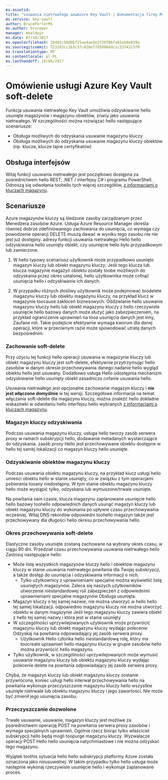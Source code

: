```yaml
---
ms.assetid: 
title: "usuwania nietrwałego aaaAzure Key Vault | Dokumentacja firmy Microsoft"
ms.service: key-vault
author: BrucePerlerMS
ms.author: bruceper
manager: mbaldwin
ms.date: 07/10/2017
ms.openlocfilehash: 1b402c58db6f25ae4ae5e2720786fa81eb0e839a
ms.sourcegitcommit: 523283cc1b3c37c428e77850964dc1c33742c5f0
ms.translationtype: MT
ms.contentlocale: pl-PL
ms.lasthandoff: 10/06/2017
---
```

# <a name="azure-key-vault-soft-delete-overview"></a>Omówienie usługi Azure Key Vault soft-delete

Funkcja usuwania nietrwałego Key Vault umożliwia odzyskiwanie hello usunięte magazynów i magazynu obiektów, znany jako usuwania nietrwałego. W szczególności można rozwiązać hello następujące scenariusze:

- Obsługa możliwych do odzyskania usuwanie magazynu kluczy
- Obsługa możliwych do odzyskania usuwanie magazynu kluczy obiektów (np. klucze, klucze tajne certyfikatów)

## <a name="supporting-interfaces"></a>Obsługa interfejsów

Witaj funkcji usuwania nietrwałego jest początkowo dostępna za pośrednictwem hello REST, .NET / interfejsy C# i programu PowerShell. Odnoszą się odwołania toohello tych więcej szczegółów, [z informacjami o kluczach magazynu](https://docs.microsoft.com/azure/key-vault/).

## <a name="scenarios"></a>Scenariusze

Azure magazynów kluczy są śledzone zasoby zarządzanym przez Menedżera zasobów Azure. Usługa Azure Resource Manager określa również dobrze zdefiniowanego zachowania do usunięcia, co wymaga czy powodzenie operacji DELETE muszą dawać w wyniku tego zasobu nie nie jest już dostępny. adresy funkcji usuwania nietrwałego Hello hello odzyskiwania hello usunięty obiekt, czy usunięcie hello było przypadkowym lub zamierzone.

1. W hello typowy scenariusz użytkownik może przypadkowo usunięto magazyn kluczy lub obiekt magazynu kluczy; Jeśli tego klucza lub klucza magazynie magazyn obiektu zostały toobe możliwych do odzyskania przez okres ustalonej, hello użytkownika może cofnąć usunięcia hello i odzyskiwanie ich danych.

2. W przypadku różnych złośliwy użytkownik może podejmować toodelete magazynu kluczy lub obiektu magazynu kluczy, na przykład klucz w magazynie toocause zakłóceń biznesowych. Oddzielanie hello usuwanie magazynu kluczy hello lub obiekt magazynu kluczy z hello rzeczywiste usunięcie hello bazowy danych może służyć jako zabezpieczeniem, na przykład ograniczenie uprawnień na tooa usunięcia danych jest inny, Zaufane roli. Takie podejście efektywnie wymaga kworum dla danej operacji, które w przeciwnym razie może spowodować utratę danych bezpośrednim.

### <a name="soft-delete-behavior"></a>Zachowanie soft-delete

Przy użyciu tej funkcji hello operacji usuwania w magazynie kluczy lub obiekt magazynu kluczy jest soft-delete, efektywnie przytrzymując hello zasobów w danym okresie przechowywania danego nadanie hello wygląd obiektu hello jest usuwany. Dodatkowo usługa Hello udostępnia mechanizm odzyskiwanie hello usunięty obiekt zasadniczo cofanie usuwania hello. 

Usuwania nietrwałego jest opcjonalne zachowanie magazyn kluczy i **nie jest włączone domyślnie** w tej wersji. Szczegółowe informacje na temat włączania soft-delete dla magazynu kluczy, można znaleźć hello dokładne wskazówki w odwołaniu hello interfejsu hello wybranych [z informacjami o kluczach magazynu](https://docs.microsoft.com/azure/key-vault/).

### <a name="key-vault-recovery"></a>Magazyn kluczy odzyskiwania

Podczas usuwania magazynu kluczy, usługa hello tworzy zasób serwera proxy w ramach subskrypcji hello, dodawanie metadanych wystarczające do odzyskania. zasób proxy Hello jest przechowywane obiektu dostępne w hello tej samej lokalizacji co magazyn kluczy hello usunięte. 

### <a name="key-vault-object-recovery"></a>Odzyskiwanie obiektów magazynu kluczy

Podczas usuwania obiektu magazynu kluczy, na przykład klucz usługi hello umieści obiektu hello w stanie usunięty, co w związku z tym operacjami pobierania tooany niedostępny. W tym stanie obiektu magazynu kluczy hello może wystąpić tylko, odzyskana lub wymuszone/trwale usunięte. 

Na powitania sam czasie, klucza magazynu zaplanowane usunięcie hello hello bazowy toohello odpowiednich danych usunąć magazyn kluczy lub obiekt magazynu kluczy do wykonania po upływie czasu przechowywania wcześniej. Witaj DNS rekordów odpowiedni toohello magazyn także jest przechowywany dla długości hello okresu przechowywania hello.

### <a name="soft-delete-retention-period"></a>Okres przechowywania soft-delete

Elastyczne zasoby usunięte zostaną zachowane na wybrany okres czasu, w ciągu 90 dni. Przedział czasu przechowywania usuwania nietrwałego hello Zastosuj następujące hello:

- Może listę wszystkich magazynów kluczy hello i obiektów magazynu kluczy w stanie usuwania nietrwałego powitania dla Twojej subskrypcji, a także dostęp do usunięcia i odzyskiwania informacji o nich.
    - Tylko użytkownicy z uprawnieniami specjalne można wyświetlić listę usuniętych magazynów. Zaleca się naszych użytkowników utworzenie niestandardowej roli zabezpieczeń z odpowiednimi uprawnieniami specjalne magazynów Obsługa usunięta.
- Magazyn kluczy o tej samej nazwie, nie można utworzyć w hello hello tej samej lokalizacji. odpowiednio magazynu kluczy nie można utworzyć obiektu w danym magazynie Jeśli tego magazynu kluczy zawiera obiekt z hello tej samej nazwy i która jest w stanie usunięty 
- W szczególności uprzywilejowanych użytkownik może przywrócić magazynu kluczy lub obiekt magazynu kluczy wydając polecenie Odzyskaj na powitania odpowiadający jej zasób serwera proxy.
    - Użytkownik Hello członka hello niestandardową rolę, który ma toocreate uprawnień hello magazynu kluczy w grupie zasobów hello można przywrócić hello magazynu.
- Tylko użytkownik, w szczególności uprzywilejowanych może wymusić usuwanie magazynu kluczy lub obiektu magazynu kluczy wydając polecenie delete na powitania odpowiadający jej zasób serwera proxy.

Chyba, że magazyn kluczy lub obiekt magazynu kluczy zostanie przywrócona, koniec usługi hello interwał przechowywania hello na powitania wykonuje przeczyszczanie magazynu kluczy hello wszystkie usunięte nietrwale lub obiektu magazynu kluczy i jego zawartości. Nie może być zmienił jego usunięcia zasobu.

### <a name="permitted-purge"></a>Przeczyszczanie dozwolone

Trwałe usuwanie, usuwanie, magazyn kluczy jest możliwe za pośrednictwem operację POST na powitania serwera proxy zasobów i wymaga specjalnych uprawnień. Ogólnie rzecz biorąc tylko właściciel subskrypcji hello będą mogli toopurge magazynu kluczy. Wyzwalacze operacji POST Hello hello usunięcia natychmiastowe i nie można odzyskać tego magazynu. 

Wyjątek toothis sytuacja hello hello subskrypcji platformy Azure została oznaczona jako *nieusuwalnej*. W takim przypadku tylko hello usługa może następnie wykonaj rzeczywiste usunięcie hello i wykonuje zaplanowane proces. 



